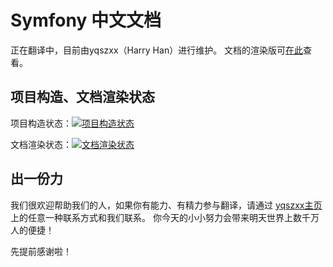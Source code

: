 Symfony 中文文档
===================

正在翻译中，目前由yqszxx（Harry Han）进行维护。
文档的渲染版可[在此](http://symfony-docs-zh-cn.readthedocs.org/)查看。

项目构造、文档渲染状态
-------------------------------
项目构造状态：[<img src="https://travis-ci.org/yqszxx/symfony-docs-zh_CN.svg" title="项目构造状态">](https://travis-ci.org/yqszxx/symfony-docs-zh_CN)

文档渲染状态：[<img src="https://readthedocs.org/projects/symfony-docs-zh-cn/badge/?version=latest" title="文档渲染状态">](https://readthedocs.org/projects/symfony-docs-zh-cn/?badge=latest)

出一份力
---------------

我们很欢迎帮助我们的人，如果你有能力、有精力参与翻译，请通过 [yqszxx主页](http://yqszxx.org) 
上的任意一种联系方式和我们联系。
你今天的小小努力会带来明天世界上数千万人的便捷！

先提前感谢啦！
